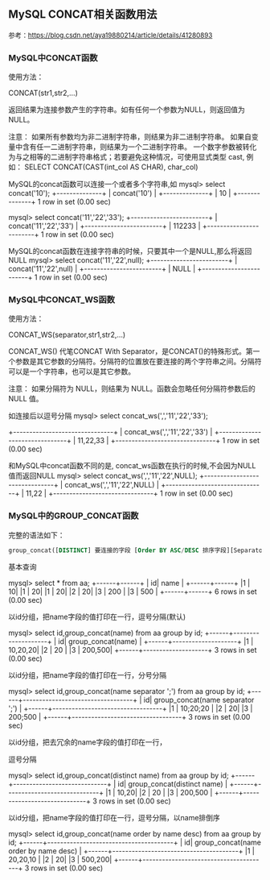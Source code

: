 ## MySQL CONCAT相关函数用法

<font size=2>参考：https://blog.csdn.net/aya19880214/article/details/41280893</font>

### MySQL中CONCAT函数

使用方法：

CONCAT(str1,str2,…) 

返回结果为连接参数产生的字符串。如有任何一个参数为NULL，则返回值为NULL。



注意：
如果所有参数均为非二进制字符串，则结果为非二进制字符串。 
如果自变量中含有任一二进制字符串，则结果为一个二进制字符串。
一个数字参数被转化为与之相等的二进制字符串格式；若要避免这种情况，可使用显式类型 cast, 例如：
SELECT CONCAT(CAST(int_col AS CHAR), char_col)



MySQL的concat函数可以连接一个或者多个字符串,如
mysql> select concat('10');
+--------------+
| concat('10') |
+--------------+
| 10   |
+--------------+
1 row in set (0.00 sec)

mysql> select concat('11','22','33');
+------------------------+
| concat('11','22','33') |
+------------------------+
| 112233 |
+------------------------+
1 row in set (0.00 sec)

MySQL的concat函数在连接字符串的时候，只要其中一个是NULL,那么将返回NULL
mysql> select concat('11','22',null);
+------------------------+
| concat('11','22',null) |
+------------------------+
| NULL   |
+------------------------+
1 row in set (0.00 sec)



### MySQL中CONCAT_WS函数

使用方法：

CONCAT_WS(separator,str1,str2,...)

CONCAT_WS() 代笔CONCAT  With Separator，是CONCAT()的特殊形式。第一个参数是其它参数的分隔符。分隔符的位置放在要连接的两个字符串之间。分隔符可以是一个字符串，也可以是其它参数。

注意：
如果分隔符为 NULL，则结果为 NULL。函数会忽略任何分隔符参数后的 NULL 值。

如连接后以逗号分隔 
mysql> select concat_ws(',','11','22','33');

+-------------------------------+
| concat_ws(',','11','22','33') |
+-------------------------------+
| 11,22,33 |
+-------------------------------+
1 row in set (0.00 sec)

和MySQL中concat函数不同的是, concat_ws函数在执行的时候,不会因为NULL值而返回NULL 
mysql> select concat_ws(',','11','22',NULL);
+-------------------------------+
| concat_ws(',','11','22',NULL) |
+-------------------------------+
| 11,22 |
+-------------------------------+
1 row in set (0.00 sec)



### MySQL中的GROUP_CONCAT函数

完整的语法如下：

```sql
group_concat([DISTINCT] 要连接的字段 [Order BY ASC/DESC 排序字段][Separator '分隔符'])
```

基本查询

mysql> select * from aa;
+------+------+
| id| name |
+------+------+
|1 | 10|
|1 | 20|
|1 | 20|
|2 | 20|
|3 | 200   |
|3 | 500   |
+------+------+
6 rows in set (0.00 sec)

以id分组，把name字段的值打印在一行，逗号分隔(默认)

mysql> select id,group_concat(name) from aa group by id;
+------+--------------------+
| id| group_concat(name) |
+------+--------------------+
|1 | 10,20,20|
|2 | 20 |
|3 | 200,500|
+------+--------------------+
3 rows in set (0.00 sec)

以id分组，把name字段的值打印在一行，分号分隔

mysql> select id,group_concat(name separator ';') from aa group by id;
+------+----------------------------------+
| id| group_concat(name separator ';') |
+------+----------------------------------+
|1 | 10;20;20 |
|2 | 20|
|3 | 200;500   |
+------+----------------------------------+
3 rows in set (0.00 sec)

以id分组，把去冗余的name字段的值打印在一行，

逗号分隔

mysql> select id,group_concat(distinct name) from aa group by id;
+------+-----------------------------+
| id| group_concat(distinct name) |
+------+-----------------------------+
|1 | 10,20|
|2 | 20   |
|3 | 200,500 |
+------+-----------------------------+
3 rows in set (0.00 sec)

以id分组，把name字段的值打印在一行，逗号分隔，以name排倒序

mysql> select id,group_concat(name order by name desc) from aa group by id;
+------+---------------------------------------+
| id| group_concat(name order by name desc) |
+------+---------------------------------------+
|1 | 20,20,10   |
|2 | 20|
|3 | 500,200|
+------+---------------------------------------+
3 rows in set (0.00 sec)

